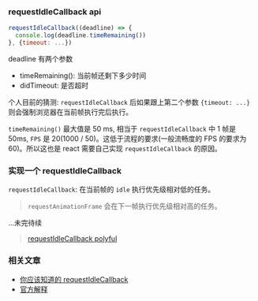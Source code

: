 ### requestIdleCallback api

```js
requestIdleCallback((deadline) => {
  console.log(deadline.timeRemaining())
}, {timeout: ...})
```

deadline 有两个参数

* timeRemaining(): 当前帧还剩下多少时间
* didTimeout: 是否超时

个人目前的猜测: `requestIdleCallback` 后如果跟上第二个参数 `{timeout: ...}` 则会强制浏览器在当前帧执行完后执行。

`timeRemaining()` 最大值是 50 ms, 相当于 `requestIdleCallback` 中 1 帧是 50ms, `FPS` 是 20(1000 / 50)。这低于流程的要求(一般流畅度的 FPS 的要求为 60)。所以这也是 react 需要自己实现 `requestIdleCallback` 的原因。

### 实现一个 requestIdleCallback

`requestIdleCallback`: 在当前帧的 `idle` 执行优先级相对低的任务。

> `requestAnimationFrame` 会在下一帧执行优先级相对高的任务。

...未完待续

> [requestIdleCallback polyful](https://github.com/facebook/react/blob/eeb817785c771362416fd87ea7d2a1a32dde9842/packages/scheduler/src/Scheduler.js#L212-L222)

### 相关文章

* [你应该知道的 requestIdleCallback](https://segmentfault.com/a/1190000014457824)
* [官方解释](https://github.com/facebook/react/issues/13206)